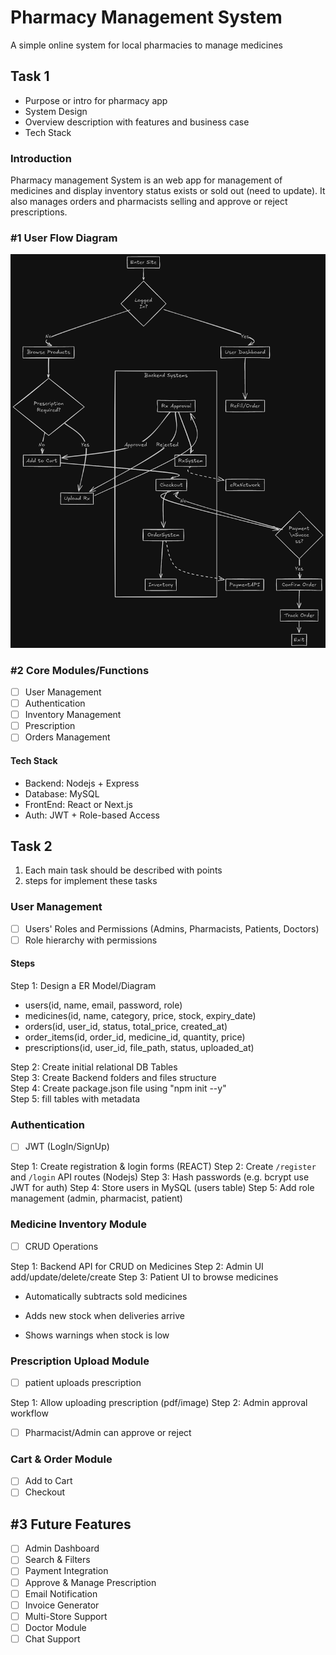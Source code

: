 # Pharmacy Management System

A simple online system for local pharmacies to manage medicines

## Task 1

* Purpose or intro for pharmacy app
* System Design
* Overview description with features and business case
* Tech Stack

### Introduction

Pharmacy management System is an web app for management of medicines and display inventory status exists or sold out (need to update). It also manages orders and pharmacists selling and approve or reject prescriptions.

### #1 User Flow Diagram

![Pharmacy Flow Diagram](./imgs/pharmacy_flow_diagram.png)

### #2 Core Modules/Functions

* [ ] User Management
* [ ] Authentication
* [ ] Inventory Management
* [ ] Prescription
* [ ] Orders Management

#### Tech Stack

* Backend: Nodejs + Express
* Database: MySQL
* FrontEnd: React or Next.js
* Auth: JWT + Role-based Access

## Task 2

1. Each main task should be described with points
2. steps for implement these tasks

### User Management

* [ ] Users' Roles and Permissions (Admins, Pharmacists, Patients, Doctors) <br>
* [ ] Role hierarchy with permissions <br>

#### Steps

Step 1: Design a ER Model/Diagram

- users(id, name, email, password, role)
- medicines(id, name, category, price, stock, expiry_date)
- orders(id, user_id, status, total_price, created_at)
- order_items(id, order_id, medicine_id, quantity, price)
- prescriptions(id, user_id, file_path, status, uploaded_at)

Step 2: Create initial relational DB Tables <br>
Step 3: Create Backend folders and files structure <br>
Step 4: Create package.json file using "npm init --y" <br>
Step 5: fill tables with metadata

### Authentication

* [ ] JWT (LogIn/SignUp)

Step 1: Create registration & login forms (REACT)
Step 2: Create `/register` and `/login` API routes (Nodejs)
Step 3: Hash passwords (e.g. bcrypt use JWT for auth)
Step 4: Store users in MySQL (users table)
Step 5: Add role management (admin, pharmacist, patient)

### Medicine Inventory Module

* [ ] CRUD Operations

Step 1: Backend API for CRUD on Medicines
Step 2: Admin UI add/update/delete/create
Step 3: Patient UI to browse medicines

* Automatically subtracts sold medicines

* Adds new stock when deliveries arrive

* Shows warnings when stock is low

### Prescription Upload Module

* [ ] patient uploads prescription

Step 1: Allow uploading prescription (pdf/image)
Step 2: Admin approval workflow


* [ ] Pharmacist/Admin can approve or reject

### Cart & Order Module

* [ ] Add to Cart
* [ ] Checkout

## #3 Future Features

* [ ] Admin Dashboard
* [ ] Search & Filters
* [ ] Payment Integration
* [ ] Approve & Manage Prescription
* [ ] Email Notification
* [ ] Invoice Generator
* [ ] Multi-Store Support
* [ ] Doctor Module
* [ ] Chat Support
